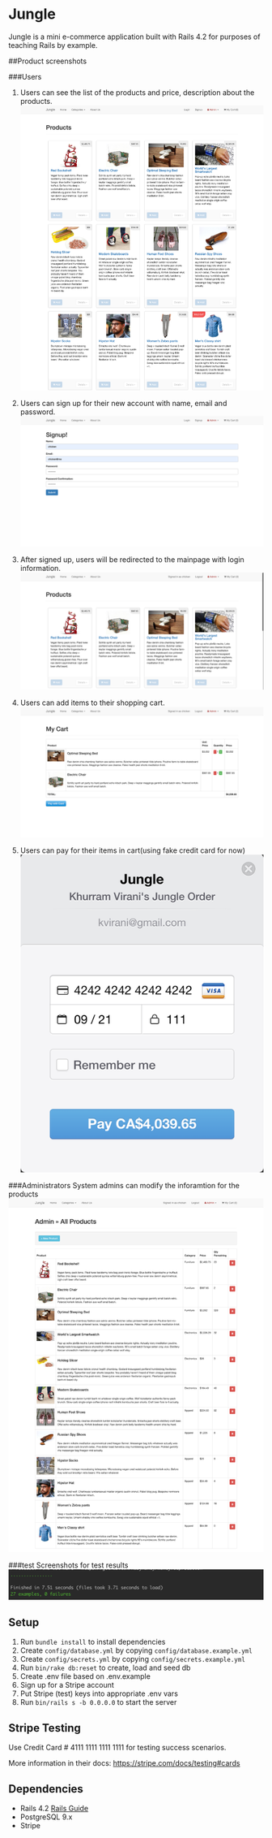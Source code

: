 # Jungle

Jungle is a mini e-commerce application built with Rails 4.2 for purposes of teaching Rails by example.

##Product screenshots

###Users
1. Users can see the list of the products and price, description about the products. 
![JungleMainPage](https://github.com/spiritxhx/Jungle/blob/master/screenshots/JungleMainPage.png)

2. Users can sign up for their new account with name, email and password. 
![JungleSignUp](https://github.com/spiritxhx/Jungle/blob/master/screenshots/JungleSignUp.png)

3. After signed up, users will be redirected to the mainpage with login information. 
![JungleSigned](
  https://github.com/spiritxhx/Jungle/blob/master/screenshots/JungleSigned.png
)

4. Users can add items to their shopping cart. 
![JungleCart](https://github.com/spiritxhx/Jungle/blob/master/screenshots/JungleCart.png)

5. Users can pay for their items in cart(using fake credit card for now)
![JunglePayment](https://github.com/spiritxhx/Jungle/blob/master/screenshots/JunglePayment.png)

###Administrators
System admins can modify the inforamtion for the products
![JungleProducts](https://github.com/spiritxhx/Jungle/blob/master/screenshots/JungleProducts.png)

###test
Screenshots for test results
![JungleTest](https://github.com/spiritxhx/Jungle/blob/master/screenshots/JungleTest.png)

## Setup

1. Run `bundle install` to install dependencies
2. Create `config/database.yml` by copying `config/database.example.yml`
3. Create `config/secrets.yml` by copying `config/secrets.example.yml`
4. Run `bin/rake db:reset` to create, load and seed db
5. Create .env file based on .env.example
6. Sign up for a Stripe account
7. Put Stripe (test) keys into appropriate .env vars
8. Run `bin/rails s -b 0.0.0.0` to start the server

## Stripe Testing

Use Credit Card # 4111 1111 1111 1111 for testing success scenarios.

More information in their docs: <https://stripe.com/docs/testing#cards>

## Dependencies

* Rails 4.2 [Rails Guide](http://guides.rubyonrails.org/v4.2/)
* PostgreSQL 9.x
* Stripe
